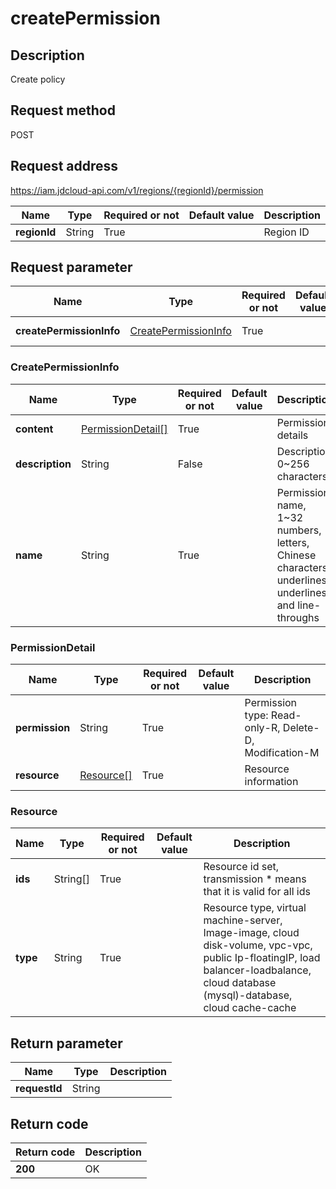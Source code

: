 # createPermission


## Description
Create policy

## Request method
POST

## Request address
https://iam.jdcloud-api.com/v1/regions/{regionId}/permission

|Name|Type|Required or not|Default value|Description|
|---|---|---|---|---|
|**regionId**|String|True||Region ID|

## Request parameter
|Name|Type|Required or not|Default value|Description|
|---|---|---|---|---|
|**createPermissionInfo**|[CreatePermissionInfo](##CreatePermissionInfo)|True||Permission information|

### <a name="CreatePermissionInfo">CreatePermissionInfo</a>
|Name|Type|Required or not|Default value|Description|
|---|---|---|---|---|
|**content**|[PermissionDetail[]](##PermissionDetail)|True||Permission details|
|**description**|String|False||Description, 0~256 characters|
|**name**|String|True||Permission name, 1~32 numbers, letters, Chinese characters, underlines, underlines and line-throughs|
### <a name="PermissionDetail">PermissionDetail</a>
|Name|Type|Required or not|Default value|Description|
|---|---|---|---|---|
|**permission**|String|True||Permission type: Read-only-R, Delete-D, Modification-M|
|**resource**|[Resource[]](##Resource)|True||Resource information|
### <a name="Resource">Resource</a>
|Name|Type|Required or not|Default value|Description|
|---|---|---|---|---|
|**ids**|String[]|True||Resource id set, transmission * means that it is valid for all ids|
|**type**|String|True||Resource type, virtual machine-server, Image-image, cloud disk-volume, vpc-vpc, public Ip-floatingIP, load balancer-loadbalance, cloud database (mysql)-database, cloud cache-cache|

## Return parameter
|Name|Type|Description|
|---|---|---|
|**requestId**|String||



## Return code
|Return code|Description|
|---|---|
|**200**|OK|
